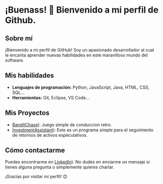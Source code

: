 # ¡Buenass! 👋 Bienvenido a mi perfil de Github.

## Sobre mí

¡Bienvenido a mi perfil de GitHub! Soy un apasionado desarrollador al cual le encanta aprender nuevas habilidades en este maravilloso mundo del software.

## Mis habilidades

- **Lenguajes de programación:** Python, JavaScript, Java, HTML, CSS, SQL...
- **Herramientas:** Git, Eclipse, VS Code...

## Mis Proyectos

- [BanditChase](github.com/franciscojavierayala/BanditChase)): Juego simple de conduccion retro.
- [InvestmentAssistant](github.com/franciscojavierayala/InvestmentAssistant)): Este es un programa simple para el seguimiento de retornos de activos especulativos.

## Cómo contactarme
Puedes encontrarme en [LinkedIn](linkedin.com/in/francisco-javier-ayala-parejo/)). No dudes en enviarme un mensaje si tienes alguna pregunta o simplemente quieres charlar.

¡Gracias por visitar mi perfil! 😊


